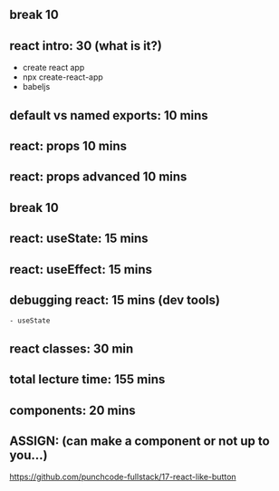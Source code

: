 ## break 10

## react intro: 30 (what is it?)

- create react app
- npx create-react-app
- babeljs

## default vs named exports: 10 mins

## react: props 10 mins

## react: props advanced 10 mins

## break 10

## react: useState: 15 mins

## react: useEffect: 15 mins

## debugging react: 15 mins (dev tools)

    - useState

## react classes: 30 min

## total lecture time: 155 mins

## components: 20 mins

## ASSIGN: (can make a component or not up to you...)

https://github.com/punchcode-fullstack/17-react-like-button
